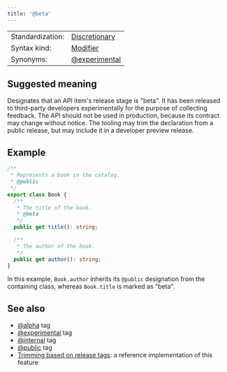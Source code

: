 ```yaml
---
title: '@beta'
---
```


<!-- prettier-ignore-start -->
|    |    |
| -- | -- |
| Standardization: | [Discretionary](https://tsdoc.org/pages/spec/standardization_groups/) |
| Syntax kind: | [Modifier](https://tsdoc.org/pages/spec/tag_kinds/) |
| Synonyms: | [@experimental](https://tsdoc.org/pages/tags/experimental/) |
<!-- prettier-ignore-end -->

## Suggested meaning

Designates that an API item's release stage is "beta". It has been released to third-party developers experimentally
for the purpose of collecting feedback. The API should not be used in production, because its contract may
change without notice. The tooling may trim the declaration from a public release, but may include it in a
developer preview release.

## Example

```ts
/**
 * Represents a book in the catalog.
 * @public
 */
export class Book {
  /**
   * The title of the book.
   * @beta
   */
  public get title(): string;

  /**
   * The author of the book.
   */
  public get author(): string;
}
```

In this example, `Book.author` inherits its `@public` designation from the containing class,
whereas `Book.title` is marked as "beta".

## See also

- [@alpha](https://tsdoc.org/pages/tags/alpha/) tag
- [@experimental](https://tsdoc.org/pages/tags/experimental/) tag
- [@internal](https://tsdoc.org/pages/tags/internal/) tag
- [@public](https://tsdoc.org/pages/tags/public/) tag
- [Trimming based on release tags](https://api-extractor.com/pages/setup/configure_rollup/#trimming-based-on-release-tags):
  a reference implementation of this feature
